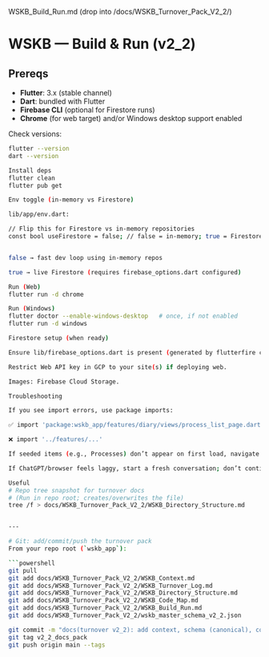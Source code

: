 WSKB_Build_Run.md (drop into /docs/WSKB_Turnover_Pack_V2_2/)
# WSKB — Build & Run (v2_2)

## Prereqs
- **Flutter**: 3.x (stable channel)
- **Dart**: bundled with Flutter
- **Firebase CLI** (optional for Firestore runs)
- **Chrome** (for web target) and/or Windows desktop support enabled

Check versions:
```bash
flutter --version
dart --version

Install deps
flutter clean
flutter pub get

Env toggle (in-memory vs Firestore)

lib/app/env.dart:

// Flip this for Firestore vs in-memory repositories
const bool useFirestore = false; // false = in-memory; true = Firestore


false → fast dev loop using in-memory repos

true → live Firestore (requires firebase_options.dart configured)

Run (Web)
flutter run -d chrome

Run (Windows)
flutter doctor --enable-windows-desktop   # once, if not enabled
flutter run -d windows

Firestore setup (when ready)

Ensure lib/firebase_options.dart is present (generated by flutterfire configure).

Restrict Web API key in GCP to your site(s) if deploying web.

Images: Firebase Cloud Storage.

Troubleshooting

If you see import errors, use package imports:

✅ import 'package:wskb_app/features/diary/views/process_list_page.dart';

❌ import '../features/...'

If seeded items (e.g., Processes) don’t appear on first load, navigate to the list once to trigger seeding (known v2_2 quirk).

If ChatGPT/browser feels laggy, start a fresh conversation; don’t continue giant threads.

Useful
# Repo tree snapshot for turnover docs
# (Run in repo root; creates/overwrites the file)
tree /f > docs/WSKB_Turnover_Pack_V2_2/WSKB_Directory_Structure.md


---

# Git: add/commit/push the turnover pack
From your repo root (`wskb_app`):

```powershell
git pull
git add docs/WSKB_Turnover_Pack_V2_2/WSKB_Context.md
git add docs/WSKB_Turnover_Pack_V2_2/WSKB_Turnover_Log.md
git add docs/WSKB_Turnover_Pack_V2_2/WSKB_Directory_Structure.md
git add docs/WSKB_Turnover_Pack_V2_2/WSKB_Code_Map.md
git add docs/WSKB_Turnover_Pack_V2_2/WSKB_Build_Run.md
git add docs/WSKB_Turnover_Pack_V2_2/wskb_master_schema_v2_2.json

git commit -m "docs(turnover v2_2): add context, schema (canonical), code map, build/run, dir snapshot"
git tag v2_2_docs_pack
git push origin main --tags